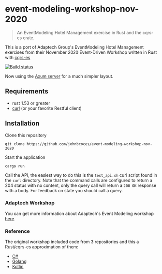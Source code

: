 # event-modeling-workshop-nov-2020

> An EventModeling Hotel Management exercise in Rust and the cqrs-es crate.

This is a port of Adaptech Group's EventModeling Hotel Management exercises from
their November 2020 Event-Driven Workshop written in Rust with [cqrs-es](https://github.com/serverlesstechnology/cqrs)

[![Build status](https://github.com/johnbcodes/event-modeling-workshop-nov-2020/actions/workflows/ci.yml/badge.svg?branch=main)](https://github.com/johnbcodes/cqrs-es-demo-sqlite/actions/workflows/ci.yml)

Now using the [Axum server](https://crates.io/crates/axum-server) for a much simpler layout.

## Requirements
- rust 1.53 or greater
- [curl](curl/test_api.sh) (or your favorite Restful client) 

## Installation

Clone this repository

    git clone https://github.com/johnbcoces/event-modeling-workshop-nov-2020

Start the application

    cargo run

Call the API, the easiest way to do this is the `test_api.sh` curl script found in the `curl` directory.
Note that the command calls are configured to return a 204 status with no content, 
only the query call will return a `200 OK` response with a body.
For feedback on state you should call a query.

### Adaptech Workshop
You can get more information about Adaptech's Event Modeling workshop [here](https://adaptechgroup.com/workshops/).

### Reference
The original workshop included code from 3 repositories and this a Rust/cqrs-es approximation of them:

* [C#](https://github.com/timhamelin/ServerlessCQRSCSharp)
* [Golang](https://github.com/ellistev/cqrsGolang)
* [Kotlin](https://github.com/timhamelin/ServerlessCQRSKotlin)
